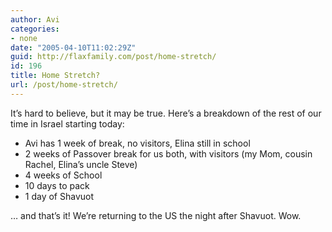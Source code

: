 ```yaml
---
author: Avi
categories:
- none
date: "2005-04-10T11:02:29Z"
guid: http://flaxfamily.com/post/home-stretch/
id: 196
title: Home Stretch?
url: /post/home-stretch/
---
```

It&#8217;s hard to believe, but it may be true. Here&#8217;s a breakdown of the rest of our time in Israel starting today:

  * Avi has 1 week of break, no visitors, Elina still in school
  * 2 weeks of Passover break for us both, with visitors (my Mom, cousin Rachel, Elina&#8217;s uncle Steve)
  * 4 weeks of School
  * 10 days to pack
  * 1 day of Shavuot

&#8230; and that&#8217;s it! We&#8217;re returning to the US the night after Shavuot. Wow.